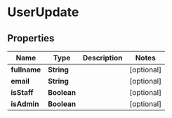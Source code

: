 # UserUpdate

## Properties
Name | Type | Description | Notes
------------ | ------------- | ------------- | -------------
**fullname** | **String** |  |  [optional]
**email** | **String** |  |  [optional]
**isStaff** | **Boolean** |  |  [optional]
**isAdmin** | **Boolean** |  |  [optional]

